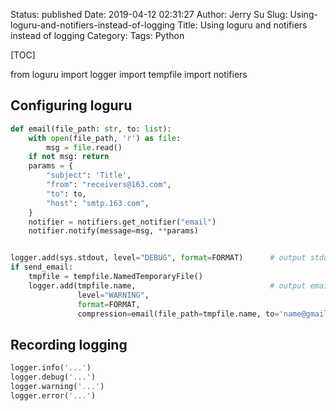 Status: published
Date: 2019-04-12 02:31:27
Author: Jerry Su
Slug: Using-loguru-and-notifiers-instead-of-logging
Title: Using loguru and notifiers instead of logging
Category: 
Tags: Python

[TOC]

from loguru import logger
import tempfile
import notifiers

## Configuring loguru
```python
def email(file_path: str, to: list):
    with open(file_path, 'r') as file:
        msg = file.read()
    if not msg: return
    params = {
        "subject": 'Title',
        "from": "receivers@163.com",
        "to": to,
        "host": "smtp.163.com",
    }
    notifier = notifiers.get_notifier("email")
    notifier.notify(message=msg, **params)


logger.add(sys.stdout, level="DEBUG", format=FORMAT)      # output stdout
if send_email:
    tmpfile = tempfile.NamedTemporaryFile()
    logger.add(tmpfile.name,                              # output email
               level="WARNING",
               format=FORMAT,
               compression=email(file_path=tmpfile.name, to='name@gmail.com'))   
```

## Recording logging
```python
logger.info('...')
logger.debug('...')
logger.warning('...')
logger.error('...')
```


